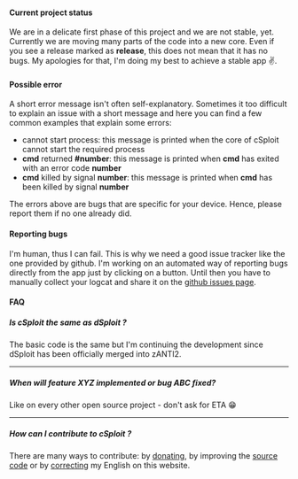 <br><br>

#### Current project status

We are in a delicate first phase of this project and we are not stable, yet. Currently we are moving many parts of the code into a new core.
Even if you see a release marked as __release__, this does not mean that it has no bugs.
My apologies for that, I'm doing my best to achieve a stable app :v:.

#### Possible error

A short error message isn't often self-explanatory. Sometimes it too difficult to explain an issue with a short message and here you can find a few common examples that explain some errors:

<ul class="collection">
  <li class="collection-item">cannot start process: this message is printed when the core of cSploit cannot start the required process</li>
  <li class="collection-item"><b>cmd</b> returned <b>#number</b>: this message is printed when <b>cmd</b> has exited with an error code <b>number</b></li>
  <li class="collection-item"><b>cmd</b> killed by signal <b>number</b>: this message is printed when <b>cmd</b> has been killed by signal <b>number</b></li>
</ul>

The errors above are bugs that are specific for your device. Hence, please report them if no one already did.

#### Reporting bugs

I'm human, thus I can fail. This is why we need a good issue tracker like the one provided by github.
I'm working on an automated way of reporting bugs directly from the app just by clicking on a button. Until then you have to manually collect your logcat and share it on the [github issues page](https://github.com/cSploit/android/issues).

#### FAQ

##### Is cSploit the same as dSploit ?

The basic code is the same but I'm continuing the development since dSploit has been officially merged into zANTI2.

-----

##### When will feature XYZ implemented or bug ABC fixed?

Like on every other open source project - don't ask for ETA :grin:

-----

##### How can I contribute to cSploit ?

There are many ways to contribute: by [donating](http://www.csploit.org/donate), by improving the [source code](https://github.com/cSploit/android) or by [correcting](https://github.com/cSploit/cSploit.github.io) my English on this website.
